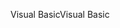<span data-ttu-id="0ce8e-101">Visual Basic</span><span class="sxs-lookup"><span data-stu-id="0ce8e-101">Visual Basic</span></span>